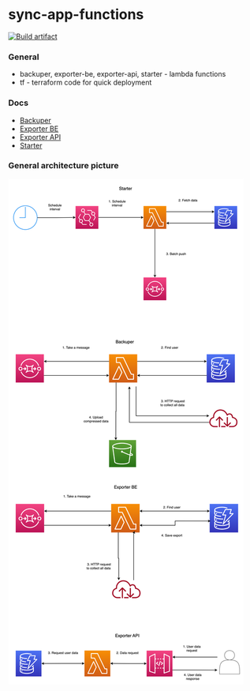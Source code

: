 # sync-app-functions
[![Build artifact](https://github.com/storytime/sync-app-functions/actions/workflows/build-sync-app.yml/badge.svg?branch=main)](https://github.com/storytime/sync-app-functions/actions/workflows/build-sync-app.yml)

### General
- backuper, exporter-be, exporter-api, starter - lambda functions
- tf - terraform code for quick deployment

### Docs
- [Backuper](backuper/README.md)
- [Exporter BE](exporter/README.md)
- [Exporter API](exporter-api/README.md)
- [Starter](starter/README.md)

### General architecture picture
![image info](./misc/scheme.png)
